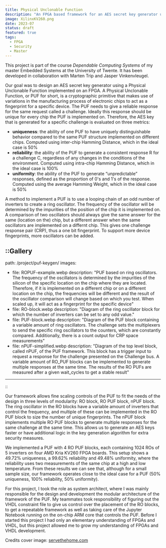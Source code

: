 ```yaml
---
title: Physical Unclonable Function
description: "An FPGA based framework for an AES secret key generator using a Ring Oscillator Physical Unclonable Function that reliably generates unique and unpredictable 128-bit AES keys"
image: XilinxKV260.png
date: 2023-07
status: draft
featured: true
tags:
  - FPGA
  - Security
  - Master
---
```


This project is part of the course _Dependable Computing Systems_ of my master Embedded Systems at the University of Twente. It has been developed in collaboration with Marten Trip and Jasper Vinkenvleugel.

Our goal was to design an AES secret key generator using a Physical Unclonable Function implemented on an FPGA. A Physical Unclonable Function, or PUF for short, is a cryptographic primitive that makes use of variations in the manufacturing process of electronic chips to act as a fingerprint for a specific device. The PUF needs to give a reliable response for the same request called a challenge. Ideally this response should be unique for every chip the PUF is implemented on. Therefore, the AES key that is generated for a specific challenge is evaluated on three metrics:
- **uniqueness**: the ability of one PUF to have uniquely distinguishable behavior compared to the same PUF structure implemented on different chips. Computed using inter-chip Hamming Distance, which in the ideal case is 50%
- **reliability**: the ability of the PUF to generate a consistent response R for a challenge C, regardless of any changes in the conditions of the environment. Computed using intra-chip Hamming Distance, which in the ideal case is 100%
- **uniformity**: the ability of the PUF to generate “unpredictable” responses, defined as the proportion of 0's and 1's of the response. Computed using the average Hamming Weight, which in the ideal case is 50%

A method to implement a PUF is to use a looping chain of an odd number of inverters to create a ring oscillator. The frequency of the oscillator will be determined by the impurities of the position of the chip it is implemented on. A comparison of two oscillators should always give the same answer for the same (location on the) chip, but a different answer when the same oscillators are implemented on a differnt chip. This gives one challenge response pair (CRP), thus a one bit fingerprint. To support more device fingerprints, more oscillators can be added.

::Gallery
---
path: /project/puf-keygen/
images:
  - file: ROPUF-example.webp
    description: "PUF based on ring oscillators. The frequency of the oscillators is determined by the impurities of the silicon of the specific location on the chip where they are located. Therefore, if it is implemented on a different chip or on a different location on the chip, the frequencies will be different and the result of the oscillator comparison will change based on which you test. When scaled up, it will act as a fingerprint for the specific device"
  - file: RO-block.webp
    description: "Diagram of the ring oscillator block for which the number of inverters can be set to any odd value."
  - file: PUF-block.webp
    description: "Diagram of the PUF block containing a variable amount of ring oscillators. The challenge sets the multiplexers to send the specific ring oscillators to the counters, which are constantly compared. Additionally, there is a count output for CRP space measurements"
  - file: nPUF-simplified.webp
    description: "Diagram of the top level block, called nPUF, of the PUF framework. This block has a trigger input to request a response for the challenge presented on the Challenge bus. A variable amount of RO_PUF blocks can be implemented to generate multiple responses at the same time. The results of the RO PUFs are measured after a given wait_cycles to get a stable result"
---
::

Our framework allows fine scaling controls of the PUF to fit the needs of the design in three levels of modularity: RO block, RO PUF block, nPUF block. The ring oscillator in the RO blocks have a variable amount of inverters that control the frequency, and multiple of these can be implemented in the RO PUF block to size the number of unique fingerprints. The nPUF block implements multiple RO PUF blocks to generate multiple responses for the same challenge at the same time. This allows us to generate an AES keys faster or have additional logic in the key generation algorithm for extra security measures.

We implemented a PUF with 4 RO PUF blocks, each containing 1024 ROs of 5 inverters on four AMD Kria KV260 FPGA boards. This setup shows a 49.72% uniqueness, a 99.62% reliability and 49.48% uniformity, where the reliability uses two measurements of the same chip at a high and low temperature. From these results we can see that, although for a small sample size, our framework operates close to the ideal case for a PUF (50% uniqueness, 100% reliability, 50% uniformity).

<!--
Every silicon wafer has impurities. From these impure wafers, chips are manufactured using lithography. This process is not able to create the exact same die every single time, thus introducing more variations. These variations are like a fingerprint for each chip. A PUF accesses this fingerprint, so that for a set of challenges given to the PUF, it will always give the same response for the same chip, but the same PUF will give a different response when implemented on a different chip. Since the behavior of the PUF is unique when implemented on different hardware, the behavior is unclonable. There are many techniques to exploit these variations. A popular technique is to use the variations in propagation delay of gates caused by the impurities.

For the course, we are tasked to create a PUF using ring oscillators. A ring oscillator uses a loop of an odd number of inverters to create a signal that oscillates. The frequency depends on how many inverters are used and their propagation delay. When the frequency of two of these ring oscillators are compared, then mostly one of the two is quicker than the other, due to the impurities of the inverters. For the same chip, the same oscillator should be faster every time this pair is measured, but for a different chip the other ring oscillator might be faster. The result of a comparison results in a 1 or a 0, depending on which oscillator "won". If this is repeated 128 times for different pairs of ring oscillators, a key is created that is unique to the chip it is generated on.
-->

For this project, I took the role as system architect, where I was mainly responsible for the design and development the modular architecture of the framework of the PUF. My teammates took responsibility of figuring out the VHDL constraint file to give us control over the placement of the RO blocks, to get a repeatable framework as well as taking care of the Jupyter Notebook running on the on-chip ARM core that controls the PUF. Before I started this project I had only an elementary understanding of FPGAs and VHDL, but this project allowed me to grow my understanding of FPGAs and VHDL development.

Credits cover image: [servethehome.com](https://www.servethehome.com/xilinx-kria-kv260-fpga-based-video-ai-development-kit-is-a-huge-step/xilinx-kria-kv-260-vision-ai-starter-kit-cover/)
